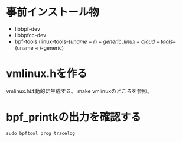# 事前インストール物
- libbpf-dev
- libbpfcc-dev
- bpf-tools (linux-tools-$(uname -r)-generic, linux-cloud-tools-$(uname -r)-generic)


# vmlinux.hを作る
vmlinux.hは動的に生成する。
make vmlinuxのところを参照。

# bpf_printkの出力を確認する
```sudo bpftool prog tracelog```